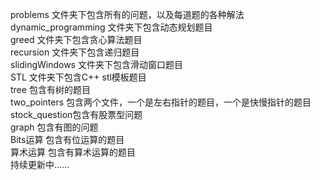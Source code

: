 problems 文件夹下包含所有的问题，以及每道题的各种解法  
dynamic_programming 文件夹下包含动态规划题目  
greed 文件夹下包含贪心算法题目  
recursion 文件夹下包含递归题目  
slidingWindows 文件夹下包含滑动窗口题目  
STL 文件夹下包含C++ stl模板题目  
tree 包含有树的题目  
two_pointers 包含两个文件，一个是左右指针的题目，一个是快慢指针的题目  
stock_question包含有股票型问题  
graph 包含有图的问题   
Bits运算 包含有位运算的题目  
算术运算 包含有算术运算的题目  
持续更新中......
